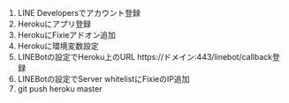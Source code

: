 1. LINE Developersでアカウント登録
2. Herokuにアプリ登録
3. HerokuにFixieアドオン追加
4. Herokuに環境変数設定
5. LINEBotの設定でHeroku上のURL https://ドメイン:443/linebot/callback登録
6. LINEBotの設定でServer whitelistにFixieのIP追加
7. git push heroku master
